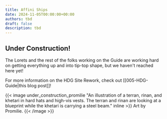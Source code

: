 ```yaml
---
title: Affini Ships
date: 2024-11-05T00:00:00+00:00
authors: tbd
draft: false
description: tbd
---
```

## Under Construction!
The Lorets and the rest of the folks working on the Guide are working hard on getting everything up and into tip-top shape, but we haven't reached here yet!

For more information on the HDG Site Rework, check out [[005-HDG-Guide|this blog post]]!

{{< image under_construction_promilie "An illustration of a terran, rinan, and khetari in hard hats and high-vis vests. The terran and rinan are looking at a blueprint while the khetari is carrying a steel beam." inline >}}
    Art by Promilie.
{{< /image >}}
